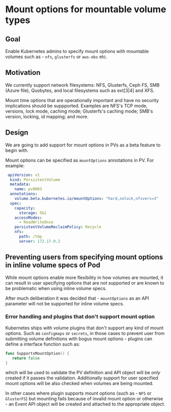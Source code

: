 # Mount options for mountable volume types

## Goal

Enable Kubernetes admins to specify mount options with mountable volumes
such as  - `nfs`, `glusterfs` or `aws-ebs` etc.

## Motivation

We currently support network filesystems: NFS, Glusterfs, Ceph FS, SMB (Azure file), Quobytes, and local filesystems such as ext[3|4] and XFS.

Mount time options that are operationally important and have no security implications should be suppported. Examples are NFS's TCP mode, versions, lock mode, caching mode; Glusterfs's caching mode; SMB's version, locking, id mapping; and more.

## Design

We are going to add support for mount options in PVs as a beta feature to begin with.

Mount options can be specified as `mountOptions` annotations in PV. For example:

``` yaml
 apiVersion: v1
  kind: PersistentVolume
  metadata:
    name: pv0003
  annotations:
    volume.beta.kubernetes.io/mountOptions: "hard,nolock,nfsvers=3"
  spec:
    capacity:
      storage: 5Gi
    accessModes:
      - ReadWriteOnce
    persistentVolumeReclaimPolicy: Recycle
    nfs:
      path: /tmp
      server: 172.17.0.2
```


## Preventing users from specifying mount options in inline volume specs of Pod

While mount options enable more flexibility in how volumes are mounted, it can result
in user specifying options that are not supported or are known to be problematic when
using inline volume specs.

After much deliberation it was decided that - `mountOptions` as an API parameter will not be supported
for inline volume specs.

### Error handling and plugins that don't support mount option

Kubernetes ships with volume plugins that don't support any kind of mount options. Such as `configmaps` or `secrets`,
in those cases to prevent user from submitting volume definitions with bogus mount options - plugins can define a interface function
such as:

```go
func SupportsMountOption() {
   return false
}
```

which will be used to validate the PV definition and API object will be *only* created if it passes the validation. Additionally
support for user specified mount options will be also checked when volumes are being mounted.

In other cases where plugin supports mount options (such as - `NFS` or `GlusterFS`) but mounting fails because of invalid mount
option or otherwise - an Event API object will be created and attached to the appropriate object.
